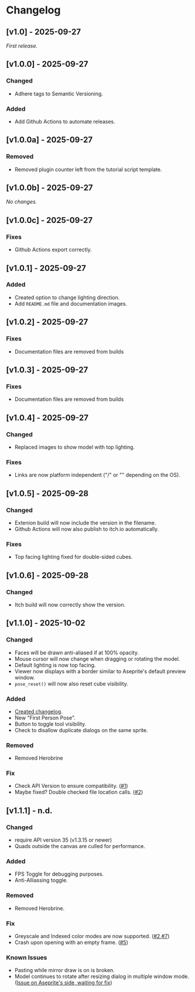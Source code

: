 # Changelog


## [v1.0] - 2025-09-27

_First release._

## [v1.0.0]  - 2025-09-27
### Changed
- Adhere tags to Semantic Versioning.
### Added
- Add Github Actions to automate releases. 

## [v1.0.0a] - 2025-09-27

### Removed
- Removed plugin counter left from the tutorial script template.

## [v1.0.0b]  - 2025-09-27
_No changes._

## [v1.0.0c]  - 2025-09-27
### Fixes
- Github Actions export correctly.

## [v1.0.1]  - 2025-09-27
### Added
- Created option to change lighting direction.
- Add `README.md` file and documentation images.

## [v1.0.2]  - 2025-09-27
### Fixes
- Documentation files are removed from builds

## [v1.0.3]  - 2025-09-27
### Fixes
- Documentation files are removed from builds

## [v1.0.4]  - 2025-09-27
### Changed
- Replaced images to show model with top lighting.
### Fixes
- Links are now platform independent ("/" or "\" depending on the OS).

## [v1.0.5]  - 2025-09-28
### Changed
- Extenion build will now include the version in the filename.
- Github Actions will now also publish to itch.io automatically.
### Fixes
- Top facing lighting fixed for double-sided cubes.

## [v1.0.6] - 2025-09-28

### Changed
- Itch build will now correctly show the version.

## [v1.1.0] - 2025-10-02
### Changed
- Faces will be drawn anti-aliased if at 100% opacity. 
- Mouse cursor will now change when dragging or rotating the model.
- Default lighting is now top facing.
- Viewer now displays with a border similar to Aseprite's default preview window. 
- `pose_reset()` will now also reset cube visibility.

### Added
- [Created changelog](https://common-changelog.org).
- New "First Person Pose".
- Button to toggle tool visibility.
- Check to disallow duplicate dialogs on the same sprite.

### Removed
- Removed Herobrine

### Fix
- Check API Version to ensure compatibility. ([#1](https://github.com/numa-smells/Aseprite-MC-Skin-Viewer/issues/1))
- Maybe fixed? Double checked file location calls. ([#2](https://github.com/numa-smells/Aseprite-MC-Skin-Viewer/issues/2))


## [v1.1.1] - n.d.
### Changed
- require API version 35 (v1.3.15 or newer)
- Quads outside the canvas are culled for performance.
### Added
- FPS Toggle for debugging purposes.
- Anti-Alliassing toggle.
### Removed
- Removed Herobrine.
### Fix
- Greyscale and Indexed color modes are now supported. ([#2](https://github.com/numa-smells/Aseprite-MC-Skin-Viewer/issues/2),[#7](https://github.com/numa-smells/Aseprite-MC-Skin-Viewer/issues/7))
- Crash upon opening with an empty frame. ([#5](https://github.com/numa-smells/Aseprite-MC-Skin-Viewer/issues/5))

### Known Issues
- Pasting while mirror draw is on is broken.
- Model continues to rotate after resizing dialog in multiple window mode. ([Issue on Aseprite's side, waiting for fix](https://github.com/aseprite/aseprite/issues/5449))